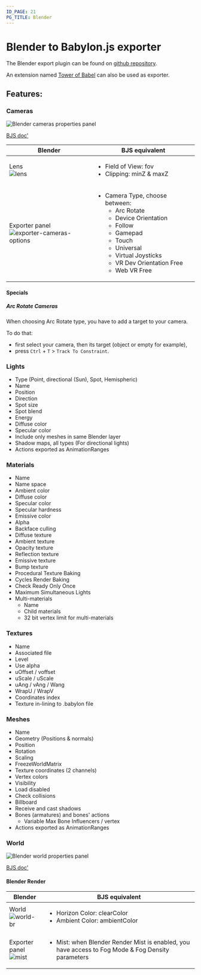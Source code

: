 ```yaml
---
ID_PAGE: 21
PG_TITLE: Blender
---
```

# Blender to Babylon.js exporter

The Blender export plugin can be found on [github repository](https://github.com/BabylonJS/Babylon.js/tree/master/Exporters/Blender).

An extension named [Tower of Babel](https://github.com/BabylonJS/Extensions/tree/master/QueuedInterpolation/Blender) can also be used as exporter.

## Features: 

### Cameras

![Blender cameras properties panel](img/exporters/blender/cameras/cameras-properties-panel.png)

[BJS doc'](http://doc.babylonjs.com/classes/2.5/camera)

| Blender | BJS equivalent |
|---|---|
| Lens</br>![lens](img/exporters/blender/cameras/lens.png) | <ul><li>Field of View: fov</li><li>Clipping: minZ & maxZ</li> |
| Exporter panel</br>![exporter-cameras-options](img/exporters/blender/cameras/exporter-cameras-options.png) | <ul><li>Camera Type, choose between:<ul><li>Arc Rotate</li><li>Device Orientation</li><li>Follow</li><li>Gamepad</li><li>Touch</li><li>Universal</li><li>Virtual Joysticks</li><li>VR Dev Orientation Free</li><li>Web VR Free</li></ul></li></ul> |

#### Specials

##### Arc Rotate Cameras

When choosing Arc Rotate type, you have to add a target to your camera. 

To do that:

* first select your camera, then its target (object or empty for example),
* press `Ctrl` + `T` > `Track To Constraint`.

### Lights

  * Type (Point, directional (Sun), Spot, Hemispheric)
  * Name
  * Position
  * Direction
  * Spot size
  * Spot blend 
  * Energy
  * Diffuse color
  * Specular color
  * Include only meshes in same Blender layer
  * Shadow maps, all types (For directional lights)
  * Actions exported as AnimationRanges
  
### Materials

  * Name
  * Name space
  * Ambient color
  * Diffuse color
  * Specular color
  * Specular hardness
  * Emissive color
  * Alpha
  * Backface culling
  * Diffuse texture
  * Ambient texture
  * Opacity texture
  * Reflection texture
  * Emissive texture
  * Bump texture
  * Procedural Texture Baking
  * Cycles Render Baking
  * Check Ready Only Once
  * Maximum Simultaneous Lights
  * Multi-materials
    * Name
    * Child materials
    * 32 bit vertex limit for multi-materials

### Textures

  * Name
  * Associated file
  * Level
  * Use alpha
  * uOffset / voffset
  * uScale / uScale
  * uAng / vAng / Wang
  * WrapU / WrapV
  * Coordinates index
  * Texture in-lining to .babylon file

### Meshes

  * Name
  * Geometry (Positions & normals)
  * Position
  * Rotation
  * Scaling
  * FreezeWorldMatrix
  * Texture coordinates (2 channels)
  * Vertex colors
  * Visibility
  * Load disabled
  * Check collisions
  * Billboard
  * Receive and cast shadows
  * Bones (armatures) and bones' actions
    * Variable Max Bone Influencers / vertex
  * Actions exported as AnimationRanges
  
 ### World 

![Blender world properties panel](img/exporters/blender/world/world-properties-panel.png)

[BJS doc'](http://doc.babylonjs.com/classes/2.5/scene)

#### Blender Render

| Blender | BJS equivalent |
|---|---|
| World</br>![world-br](img/exporters/blender/world/blender-render/world.png) | <ul><li>Horizon Color: clearColor</li><li>Ambient Color: ambientColor</li></ul> |
| Exporter panel</br>![mist](img/exporters/blender/world/blender-render/mist.png) | <ul><li>Mist: when Blender Render Mist is enabled, you have access to Fog Mode & Fog Density parameters</li></ul> |
